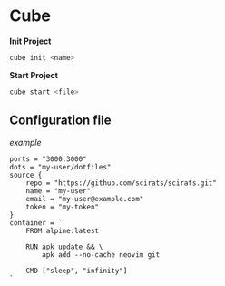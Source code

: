 # Cube

**Init Project**
```sh
cube init <name>
```

**Start Project**
```sh
cube start <file>
```

## Configuration file
*example*

```
ports = "3000:3000"
dots = "my-user/dotfiles"
source {
	repo = "https://github.com/scirats/scirats.git"
	name = "my-user"
	email = "my-user@example.com"
	token = "my-token"
}
container = `
	FROM alpine:latest

	RUN apk update && \
		apk add --no-cache neovim git
	
	CMD ["sleep", "infinity"]
`
```


